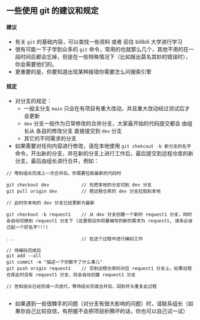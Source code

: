 ## 一些使用 git 的建议和规定

#### 建议
+ 有关 `git` 的基础内容，可以查找一些资料 或者 前往 bilibili 大学进行学习
+ 很有可能一下子学到众多的 `git` 命令，常用的也就那么几个，其他不用的在一段时间后都会忘掉，但是在一些特殊情况下（比如报出莫名其妙的错误时），你会需要他们的。
+ 更重要的是，你要知道出现某种报错你需要怎么问搜索引擎


#### 规定
+ 对分支的规定：
    + 一般主分支 `main` 只会在有项目有重大改动，并且重大改动经过测试后才会更新
    + `dev` 分支一般作为日常修改的合并分支，大家最开始的代码提交都会 由组长从 各自的修改分支 直接提交到 `dev` 分支
    + 其它的不同需求的分支
+ 如果需要对任何内容进行修改，请在本地使用 `git chekcout -b 新分支的名字` 命令，开出新的分支，并在新的分支上进行工作后，最后提交到远程仓库的新分支，最后由组长进行合并，例如：
```shell
// 等到组长完成上一次合并后，你需要拉取最新的代码时

git checkout dev            // 先把本地的分支切到 dev 分支
git pull origin dev         // 把远程仓库的 dev 分支拉取到本地

// 此时你本地的 dev 分支已经更新为最新

git checkout -b request1    // 从 dev 分支创建一个新的 request1 分支，同时会自动切换到 request1 分支下 (这里假设你将要编写的新的需求为 request1, 请务必自己起一个好名字!!!)

...                         // 在这个过程中进行编码工作

// 待编码完成后
git add --all
git commit -m "描述一下你都干了什么事儿"
git push origin request1    // 交到远程仓库的对应 request1 分支上，如果远程仓库此时没有 request1 分支，将会自动创建 request1 分支

// 告知组长已经完成一次迭代，等待组长完成合并后，回到开头重复此过程


```
+ 如果遇到一些很棘手的问题（对分支有很大影响的问题）时，请联系组长（如果你自己比较自信，有把握不会把项目折腾坏的话，你也可以自己试一试）
